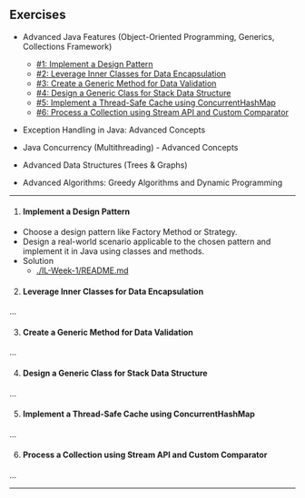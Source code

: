 ## Exercises
* Advanced Java Features (Object-Oriented Programming, Generics, Collections Framework)

   - [#1: Implement a Design Pattern](#implement-a-design-pattern)
   - [#2: Leverage Inner Classes for Data Encapsulation](#leverage-inner-classes-for-data-encapsulation)
   - [#3: Create a Generic Method for Data Validation](#create-a-generic-method-for-data-validation)
   - [#4: Design a Generic Class for Stack Data Structure](#design-a-generic-class-for-stack-data-structure)
   - [#5: Implement a Thread-Safe Cache using ConcurrentHashMap](#implement-a-thread-safe-cache-using-concurrenthashmap)
   - [#6:  Process a Collection using Stream API and Custom Comparator](#process-a-collection-using-stream-api-and-custom-comparator)

* Exception Handling in Java: Advanced Concepts
* Java Concurrency (Multithreading) - Advanced Concepts
* Advanced Data Structures (Trees & Graphs)
* Advanced Algorithms: Greedy Algorithms and Dynamic Programming

---
1. #### Implement a Design Pattern
- Choose a design pattern like Factory Method or Strategy.
- Design a real-world scenario applicable to the chosen pattern and implement it in Java using classes and methods.
- Solution  
   - [./IL-Week-1/README.md](./IL-Week-1/README.md)

2. #### Leverage Inner Classes for Data Encapsulation
...

3. #### Create a Generic Method for Data Validation
...

4. #### Design a Generic Class for Stack Data Structure
...

5. #### Implement a Thread-Safe Cache using ConcurrentHashMap
...

6. #### Process a Collection using Stream API and Custom Comparator
...

---


